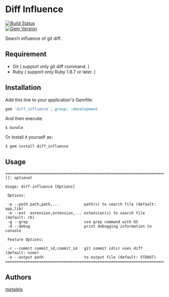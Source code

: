 # Diff Influence

[![Build Status](https://travis-ci.org/metalels/diff_influence.svg?branch=master)](https://travis-ci.org/metalels/diff_influence)  
[![Gem Version](https://badge.fury.io/rb/diff_influence.svg)](https://badge.fury.io/rb/diff_influence)  

Search influence of git diff.

## Requirement ##

* Git ( support only git diff command. )
* Ruby ( support only Ruby 1.8.7 or later. )

## Installation ##

Add this line to your application's Gemfile:

```ruby
gem 'diff_influence', group: :development
```

And then execute:

    $ bundle

Or install it yourself as:

    $ gem install diff_influence

## Usage ##

```
==============================================================================
[]: optional

Usage: diff-influence [Options]

 Options:

 -p --path path,path,...           path(s) to search file (default: app,lib)
 -e --ext  extension,extension,... extension(s) to search file (default: rb)
 -g --grep                         use grep command with OS
 -d --debug                        print debugging information to console

 Feature Options:

 -c --commit commit_id,commit_id   git commit id(s) uses diff (default: none)
 -o --output path                  to output file (default: STDOUT)
==============================================================================
```

## Authors ##

[metalels](https://github.com/metalels)
